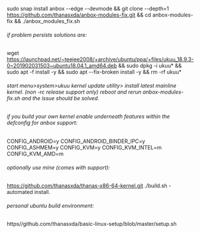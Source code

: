 sudo snap install anbox --edge --devmode && git clone --depth=1 https://github.com/thanasxda/anbox-modules-fix.git && cd anbox-modules-fix && ./anbox_modules_fix.sh

###### if problem persists solutions are:
wget https://launchpad.net/~teejee2008/+archive/ubuntu/ppa/+files/ukuu_18.9.3-0~201902031503~ubuntu18.04.1_amd64.deb && sudo dpkg -i ukuu* && sudo apt -f install -y && sudo apt --fix-broken install -y && rm -rf ukuu* 
###### start menu>system>ukuu kernel update utility> install latest mainline kernel. (non -rc release support only) reboot and rerun anbox-modules-fix.sh and the issue should be solved. 

###### if you build your own kernel enable underneath features within the defconfig for anbox support:
CONFIG_ANDROID=y
CONFIG_ANDROID_BINDER_IPC=y
CONFIG_ASHMEM=y
CONFIG_KVM=y
CONFIG_KVM_INTEL=m
CONFIG_KVM_AMD=m

###### optionally use mine (comes with support):
https://github.com/thanasxda/thanas-x86-64-kernel.git
./build.sh - automated install.
###### personal ubuntu build environment:
https//github.com/thanasxda/basic-linux-setup/blob/master/setup.sh



